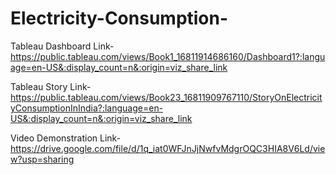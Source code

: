 # Electricity-Consumption-

Tableau Dashboard Link-https://public.tableau.com/views/Book1_16811914686160/Dashboard1?:language=en-US&:display_count=n&:origin=viz_share_link

Tableau Story Link-https://public.tableau.com/views/Book23_16811909767110/StoryOnElectricityConsumptionInIndia?:language=en-US&:display_count=n&:origin=viz_share_link

Video Demonstration Link-https://drive.google.com/file/d/1q_iat0WFJnJjNwfvMdgrOQC3HIA8V6Ld/view?usp=sharing
